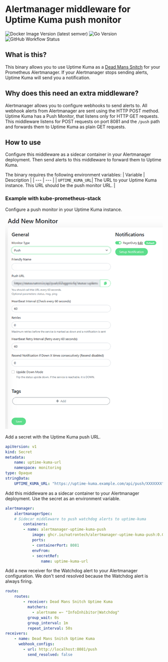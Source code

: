 # Alertmanager middleware for Uptime Kuma push monitor
![Docker Image Version (latest semver)](https://img.shields.io/github/v/release/natrontech/alertmanager-uptime-kuma-push)
![Go Version](https://img.shields.io/github/go-mod/go-version/natrontech/alertmanager-uptime-kuma-push)
![GitHub Workflow Status](https://img.shields.io/github/actions/workflow/status/natrontech/alertmanager-uptime-kuma-push/release.yml)

## What is this?
This binary allows you to use Uptime Kuma as a [Dead Mans Snitch](https://deadmanssnitch.com/) for your Prometheus Alertmanager.
If your Alertmanager stops sending alerts, Uptime Kuma will send you a notification.

## Why does this need an extra middleware?
Alertmanager allows you to configure webhooks to send alerts to.
All webhook alerts from Alertmanager are sent using the HTTP POST method.
Uptime Kuma has a Push Monitor, that listens only for HTTP GET requests.
This middleware listens for POST requests on port 8081 and the `/push` path and forwards them to Uptime Kuma as plain GET requests.

## How to use
Configure this middleware as a sidecar container in your Alertmanager deployment.
Then send alerts to this middleware to forward them to Uptime Kuma.

The binary requires the following environment variables:
| Variable | Description |
| --- | --- |
| `UPTIME_KUMA_URL`| The URL to your Uptime Kuma instance. This URL should be the push monitor URL. |

### Example with kube-prometheus-stack
Configure a push monitor in your Uptime Kuma instance.

![Uptime Kuma push monitor](docs/uptime_kuma_push.png)

Add a secret with the Uptime Kuma push URL.
```yaml
apiVersion: v1
kind: Secret
metadata:
    name: uptime-kuma-url
    namespace: monitoring
type: Opaque
stringData:
    UPTIME_KUMA_URL: "https://uptime-kuma.example.com/api/push/XXXXXXX"
```
Add this middleware as a sidecar container to your Alertmanager deployment.
Use the secret as an environment variable.
```yaml
alertmanager:
    alertmanagerSpec:
    # Sidecar middleware to push watchdog alerts to uptime-kuma
        containers:
        - name: alertmanager-uptime-kuma-push
            image: ghcr.io/natrontech/alertmanager-uptime-kuma-push:0.0.3
            ports:
            - containerPort: 8081
            envFrom:
            - secretRef:
                name: uptime-kuma-url
```
Add a new receiver for the Watchdog alert to your Alertmanager configuration.
We don't send resolved because the Watchdog alert is always firing.
```yaml
route:
    routes:
        - receiver: Dead Mans Snitch Uptime Kuma
          matchers:
            - alertname =~ "InfoInhibitor|Watchdog"
          group_wait: 0s
          group_interval: 1m
          repeat_interval: 50s
receivers:
    - name: Dead Mans Snitch Uptime Kuma
      webhook_configs:
        - url: http://localhost:8081/push
          send_resolved: false
```